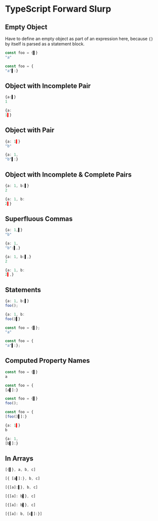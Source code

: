# TypeScript Forward Slurp
## Empty Object
Have to define an empty object as part of an expression here, because `{}` by itself is parsed as a statement block.
```typescript
const foo = {▌}
"a"
```
```typescript
const foo = {
"a"▌:}
```

## Object with Incomplete Pair
```typescript
{a:▌}
1
```
```typescript
{a:
1▌}
```

## Object with Pair
```typescript
{a: 1▌}
"b"
```
```typescript
{a: 1,
"b"▌:}
```

## Object with Incomplete & Complete Pairs
```typescript
{a: 1, b:▌}
2
```
```typescript
{a: 1, b:
2▌}
```

## Superfluous Commas
```typescript
{a: 1,▌}
"b"
```
```typescript
{a: 1,
"b":▌,}
```

```typescript
{a: 1, b:▌,}
2
```
```typescript
{a: 1, b:
2▌,}
```

## Statements
```typescript
{a: 1, b:▌}
foo();
```
```typescript
{a: 1, b:
foo()▌}
```

```typescript
const foo = {▌};
"a"
```
```typescript
const foo = {
"a"▌:};
```

## Computed Property Names
```typescript
const foo = {▌}
a
```
```typescript
const foo = {
[a▌]:}
```

```typescript
const foo = {▌}
foo();
```
```typescript
const foo = {
[foo()▌]:}
```

```typescript
{a: 1▌}
b
```
```typescript
{a: 1,
[b▌]:}
```

## In Arrays
```typescript
[{▌}, a, b, c]
```
```typescript
[{ [a▌]:}, b, c]
```

```typescript
[{[a]:▌}, b, c]
```
```typescript
[{[a]: b▌}, c]
```

```typescript
[{[a]: b▌}, c]
```
```typescript
[{[a]: b, [c▌]:}]
```
